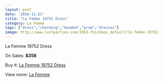 ```yaml
---
layout: post
date: '2016-11-23'
title: "La Femme 19752 Dress"
category: La Femme
tags: ["dress","charming","beaded","prom","dresses"]
image: http://www.lustparties.com/1963-thickbox_default/la-femme-19752-dress.jpg
---
```

La Femme 19752 Dress

On Sales: **$358**
<a href="https://www.lustparties.com/en/la-femme/625-la-femme-19752-dress.html"><amp-img layout="responsive" width="600" height="600" src="//www.lustparties.com/1963-thickbox_default/la-femme-19752-dress.jpg" alt="La Femme 19752 Dress 0" /></a>
<a href="https://www.lustparties.com/en/la-femme/625-la-femme-19752-dress.html"><amp-img layout="responsive" width="600" height="600" src="//www.lustparties.com/1964-thickbox_default/la-femme-19752-dress.jpg" alt="La Femme 19752 Dress 1" /></a>

Buy it: [La Femme 19752 Dress](https://www.lustparties.com/en/la-femme/625-la-femme-19752-dress.html "La Femme 19752 Dress")

View more: [La Femme](https://www.lustparties.com/en/4-la-femme "La Femme")